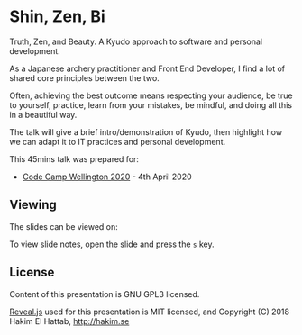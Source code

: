 # Shin, Zen, Bi

Truth, Zen, and Beauty. A Kyudo approach to software and personal development.

As a Japanese archery practitioner and Front End Developer, I find a lot of shared core principles between the two.

Often, achieving the best outcome means respecting your audience, be true to yourself, practice, learn from your mistakes, be mindful, and doing all this in a beautiful way. 

The talk will give a brief intro/demonstration of Kyudo, then highlight how we can adapt it to IT practices and personal development.

This 45mins talk was prepared for:
- [Code Camp Wellington 2020](https://www.codecampwellington.nz/) - 4th April 2020

## Viewing

The slides can be viewed on:


To view slide notes, open the slide and press the `s` key.

## License

Content of this presentation is GNU GPL3 licensed.

[Reveal.js](https://github.com/hakimel/reveal.js) used for this presentation is MIT licensed, and Copyright (C) 2018 Hakim El Hattab, http://hakim.se
